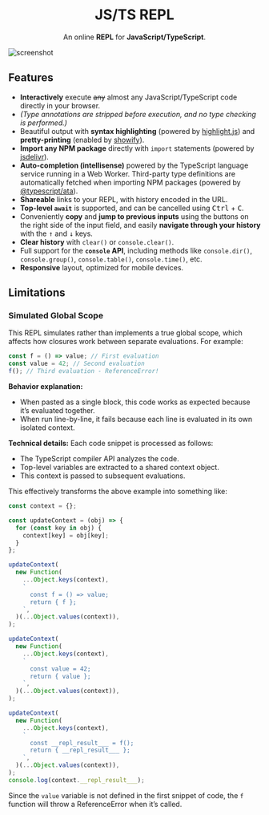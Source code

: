 <h1 align="center">JS/TS REPL</h1>

<p align="center">
  An online <strong>REPL</strong> for <strong>JavaScript/TypeScript</strong>.
</p>

![screenshot](./screenshots/screenshot.png)

## Features

- **Interactively** execute <del>any</del> almost any JavaScript/TypeScript code directly in your browser.
- _(Type annotations are stripped before execution, and no type checking is performed.)_
- Beautiful output with **syntax highlighting** (powered by [highlight.js](https://github.com/highlightjs/highlight.js)) and **pretty-printing** (enabled by [showify](https://github.com/Snowflyt/showify)).
- **Import any NPM package** directly with `import` statements (powered by [jsdelivr](https://www.jsdelivr.com/)).
- **Auto-completion (intellisense)** powered by the TypeScript language service running in a Web Worker. Third-party type definitions are automatically fetched when importing NPM packages (powered by [@typescript/ata](https://www.npmjs.com/package/@typescript/ata)).
- **Shareable** links to your REPL, with history encoded in the URL.
- **Top-level `await`** is supported, and can be cancelled using <kbd>Ctrl</kbd> + <kbd>C</kbd>.
- Conveniently **copy** and **jump to previous inputs** using the buttons on the right side of the input field, and easily **navigate through your history** with the <kbd>↑</kbd> and <kbd>↓</kbd> keys.
- **Clear history** with `clear()` or `console.clear()`.
- Full support for the **`console` API**, including methods like `console.dir()`, `console.group()`, `console.table()`, `console.time()`, etc.
- **Responsive** layout, optimized for mobile devices.

## Limitations

### Simulated Global Scope

This REPL simulates rather than implements a true global scope, which affects how closures work between separate evaluations. For example:

```javascript
const f = () => value; // First evaluation
const value = 42; // Second evaluation
f(); // Third evaluation - ReferenceError!
```

**Behavior explanation:**

- When pasted as a single block, this code works as expected because it’s evaluated together.
- When run line-by-line, it fails because each line is evaluated in its own isolated context.

**Technical details:** Each code snippet is processed as follows:

- The TypeScript compiler API analyzes the code.
- Top-level variables are extracted to a shared context object.
- This context is passed to subsequent evaluations.

This effectively transforms the above example into something like:

```javascript
const context = {};

const updateContext = (obj) => {
  for (const key in obj) {
    context[key] = obj[key];
  }
};

updateContext(
  new Function(
    ...Object.keys(context),
    `
      const f = () => value;
      return { f };
    `,
  )(...Object.values(context)),
);

updateContext(
  new Function(
    ...Object.keys(context),
    `
      const value = 42;
      return { value };
    `,
  )(...Object.values(context)),
);

updateContext(
  new Function(
    ...Object.keys(context),
    `
      const __repl_result___ = f();
      return { __repl_result___ };
    `,
  )(...Object.values(context)),
);
console.log(context.__repl_result___);
```

Since the `value` variable is not defined in the first snippet of code, the `f` function will throw a ReferenceError when it’s called.
